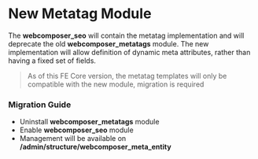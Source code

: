 # New Metatag Module

The **webcomposer_seo** will contain the metatag implementation and will deprecate
the old **webcomposer_metatags** module. The new implementation will allow
definition of dynamic meta attributes, rather than having a fixed set of fields.

> As of this FE Core version, the metatag templates will only be compatible with
> the new module, migration is required

### Migration Guide

* Uninstall **webcomposer_metatags** module
* Enable **webcomposer_seo** module
* Management will be available on **/admin/structure/webcomposer_meta_entity**

